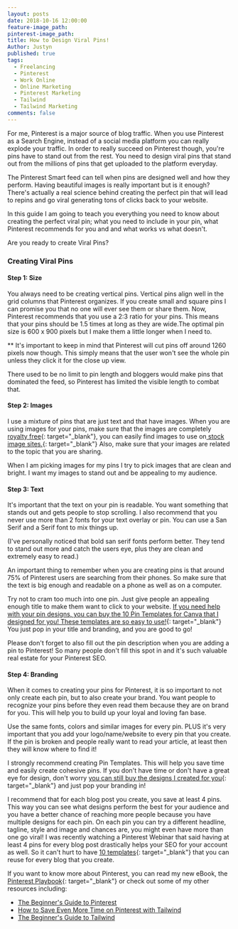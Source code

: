 ```yaml
---
layout: posts
date: 2018-10-16 12:00:00
feature-image_path:
pinterest-image_path:
title: How to Design Viral Pins!
Author: Justyn
published: true
tags:
  - Freelancing
  - Pinterest
  - Work Online
  - Online Marketing
  - Pinterest Marketing
  - Tailwind
  - Tailwind Marketing
comments: false
---
```


For me, Pinterest is a major source of blog traffic. When you use Pinterest as a Search Engine, instead of a social media platform you can really explode your traffic. In order to really succeed on Pinterest though, you're pins have to stand out from the rest. You need to design viral pins that stand out from the millions of pins that get uploaded to the platform everyday.&nbsp;

The Pinterest Smart feed can tell when pins are designed well and how they perform. Having beautiful images is really important but is it enough? There's actually a real science behind creating the perfect pin that will lead to repins and go viral generating tons of clicks back to your website.&nbsp;

In this guide I am going to teach you everything you need to know about creating the perfect viral pin; what you need to include in your pin, what Pinterest recommends for you and and what works vs what doesn't.&nbsp;

Are you ready to create Viral Pins?

### Creating Viral Pins

#### Step 1: Size

You always need to be creating vertical pins. Vertical pins align well in the grid columns that Pinterest organizes. If you create small and square pins I can promise you that no one will ever see them or share them. Now, Pinterest recommends that you use a 2:3 ratio for your pins. This means that your pins should be 1.5 times at long as they are wide.The optimal pin size is 600 x 900 pixels but I make them a little longer when I need to.

\*\* It's important to keep in mind that Pinterest will cut pins off around 1260 pixels now though. This simply means that the user won't see the whole pin unless they click it for the close up view.

There used to be no limit to pin length and bloggers would make pins that dominated the feed, so Pinterest has limited the visible length to combat that.

#### Step 2: Images

I use a mixture of pins that are just text and that have images. When you are using images for your pins, make sure that the images are completely [royalty free](https://unsplash.com/){: target="_blank"}, you can easily find images to use on[ stock image sites.](https://unsplash.com/){: target="_blank"} Also, make sure that your images are related to the topic that you are sharing.

When I am picking images for my pins I try to pick images that are clean and bright. I want my images to stand out and be appealing to my audience.&nbsp;

#### Step 3: Text

It's important that the text on your pin is readable. You want something that stands out and gets people to stop scrolling. I also recommend that you never use more than 2 fonts for your text overlay or pin. You can use a San Serif and a Serif font to mix things up.&nbsp;

(I've personally noticed that bold san serif fonts perform better. They tend to stand out more and catch the users eye, plus they are clean and extremely easy to read.)

An important thing to remember when you are creating pins is that around 75% of Pinterest users are searching from their phones. So make sure that the text is big enough and readable on a phone as well as on a computer.&nbsp;

Try not to cram too much into one pin. Just give people an appealing enough title to make them want to click to your website. [If you need help with your pin designs, you can buy the 10 Pin Templates for Canva that I designed for you! These templates are so easy to use!](https://justynjen.teachable.com/p/pinterest-playbook){: target="_blank"} You just pop in your title and branding, and you are good to go!&nbsp;

Please don't forget to also fill out the pin description when you are adding a pin to Pinterest! So many people don't fill this spot in and it's such valuable real estate for your Pinterest SEO.&nbsp;

#### Step 4: Branding

When it comes to creating your pins for Pinterest, it is so important to not only create each pin, but to also create your brand. You want people to recognize your pins before they even read them because they are on brand for you. This will help you to build up your loyal and loving fan base.&nbsp;

Use the same fonts, colors and similar images for every pin. PLUS it's very important that you add your logo/name/website to every pin that you create. If the pin is broken and people really want to read your article, at least then they will know where to find it!&nbsp;

I strongly recommend creating Pin Templates. This will help you save time and easily create cohesive pins. If you don't have time or don't have a great eye for design, don't worry [you can still buy the designs I created for you](https://justynjen.teachable.com/p/pinterest-playbook){: target="_blank"} and just pop your branding in!&nbsp;&nbsp;

I recommend that for each blog post you create, you save at least 4 pins. This way you can see what designs perform the best for your audience and you have a better chance of reaching more people because you have multiple designs for each pin. On each pin you can try a different headline, tagline, style and image and chances are, you might even have more than one go viral! I was recently watching a Pinterest Webinar that said having at least 4 pins for every blog post drastically helps your SEO for your account as well. So it can't hurt to have [10 templates](https://justynjen.teachable.com/p/pinterest-playbook){: target="_blank"} that you can reuse for every blog that you create.

If you want to know more about Pinterest, you can read my new eBook, the [Pinterest Playbook](https://justynjen.teachable.com/p/pinterest-playbook){: target="_blank"} or check out some of my other resources including:

* [The Beginner's Guide to Pinterest](/a-beginners-guide-to-pinterest/)
* [How to Save Even More Time on Pinterest with Tailwind](/8-ways-to-save-even-more-time-with-tailwind/)
* [The Beginner's Guide to Tailwind](/the-beginners-guide-to-tailwind/)

&nbsp;